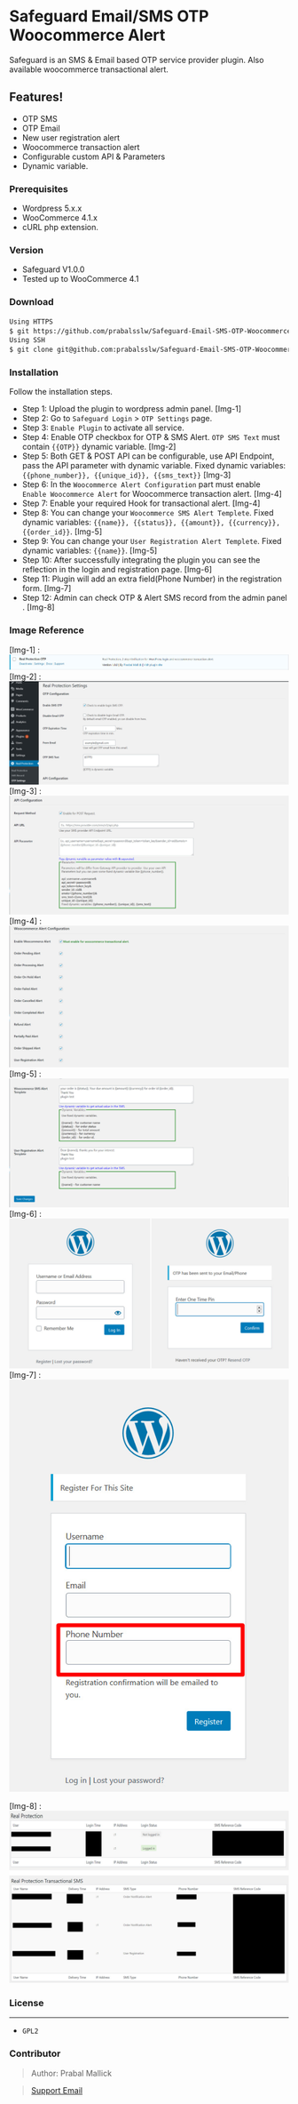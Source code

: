 # Safeguard Email/SMS OTP Woocommerce Alert

Safeguard is an SMS & Email based OTP service provider plugin. Also available woocommerce transactional alert.
## Features!
  - OTP SMS
  - OTP Email
  - New user registration alert
  - Woocommerce transaction alert
  - Configurable custom API & Parameters
  - Dynamic variable.

### Prerequisites
  - Wordpress 5.x.x
  - WooCommerce 4.1.x
  - cURL php extension.

### Version
  - Safeguard V1.0.0
  - Tested up to WooCommerce 4.1

### Download
```sh
Using HTTPS 
$ git https://github.com/prabalsslw/Safeguard-Email-SMS-OTP-Woocommerce-Alert.git
Using SSH 
$ git clone git@github.com:prabalsslw/Safeguard-Email-SMS-OTP-Woocommerce-Alert.git
```
### Installation
Follow the installation steps.
- Step 1: Upload the plugin to wordpress admin panel. [Img-1]
- Step 2: Go to `Safeguard Login` > `OTP Settings` page.
- Step 3: `Enable Plugin` to activate all service.
- Step 4: Enable OTP checkbox for OTP & SMS Alert. `OTP SMS Text` must contain `{{OTP}}` dynamic variable. [Img-2]
- Step 5: Both GET & POST API can be configurable, use API Endpoint, pass the API parameter with dynamic variable. Fixed dynamic variables: `{{phone_number}}, {{unique_id}}, {{sms_text}}`
[Img-3]
- Step 6: In the `Woocommerce Alert Configuration` part must enable `
Enable Woocommerce Alert` for Woocommerce transaction alert. [Img-4]
- Step 7: Enable your required Hook for transactional alert. [Img-4]
- Step 8: You can change your `Woocommerce SMS Alert Templete`. Fixed dynamic variables: `{{name}}, {{status}}, {{amount}}, {{currency}}, {{order_id}}`. [Img-5]
- Step 9: You can change your `User Registration Alert Templete`. Fixed dynamic variables: `{{name}}`. [Img-5]
- Step 10: After successfully integrating the plugin you can see the reflection in the login and registration page. [Img-6]
- Step 11: Plugin will add an extra field(Phone Number) in the registration form. [Img-7]
- Step 12: Admin can check OTP & Alert SMS record from the admin panel . [Img-8]

### Image Reference
[Img-1] :
![RP Plugin](image/Plugin.jpg)
[Img-2] :
![RP Plugin](image/setuppage.jpg)
[Img-3] :
![RP Plugin](image/setuppage2.jpg)
[Img-4] :
![RP Plugin](image/Setuppage3.jpg)
[Img-5] :
![RP Plugin](image/Setupage4.jpg)
[Img-6] :
![RP Plugin](image/Login.jpg)
[Img-7] :
![RP Plugin](image/Signup.jpg)

[Img-8] :
![RP Plugin](image/History.jpg)

### License
----
- `GPL2`
### Contributor
> Author: Prabal Mallick

> [Support Email](mailto:prabalsslw@gmail.com)